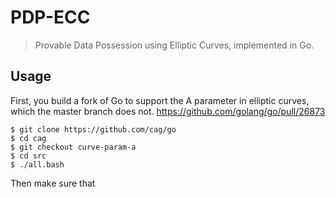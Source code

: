 # PDP-ECC
> Provable Data Possession using Elliptic Curves, implemented in Go.

## Usage
First, you build a fork of Go to support the A parameter in elliptic curves, which the master branch does not. https://github.com/golang/go/pull/26873
```
$ git clone https://github.com/cag/go
$ cd cag
$ git checkout curve-param-a
$ cd src
$ ./all.bash
```

Then make sure that 
